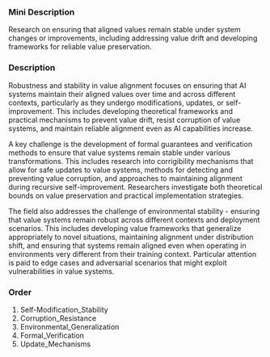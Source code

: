 ### Mini Description

Research on ensuring that aligned values remain stable under system changes or improvements, including addressing value drift and developing frameworks for reliable value preservation.

### Description

Robustness and stability in value alignment focuses on ensuring that AI systems maintain their aligned values over time and across different contexts, particularly as they undergo modifications, updates, or self-improvement. This includes developing theoretical frameworks and practical mechanisms to prevent value drift, resist corruption of value systems, and maintain reliable alignment even as AI capabilities increase.

A key challenge is the development of formal guarantees and verification methods to ensure that value systems remain stable under various transformations. This includes research into corrigibility mechanisms that allow for safe updates to value systems, methods for detecting and preventing value corruption, and approaches to maintaining alignment during recursive self-improvement. Researchers investigate both theoretical bounds on value preservation and practical implementation strategies.

The field also addresses the challenge of environmental stability - ensuring that value systems remain robust across different contexts and deployment scenarios. This includes developing value frameworks that generalize appropriately to novel situations, maintaining alignment under distribution shift, and ensuring that systems remain aligned even when operating in environments very different from their training context. Particular attention is paid to edge cases and adversarial scenarios that might exploit vulnerabilities in value systems.

### Order

1. Self-Modification_Stability
2. Corruption_Resistance
3. Environmental_Generalization
4. Formal_Verification
5. Update_Mechanisms
